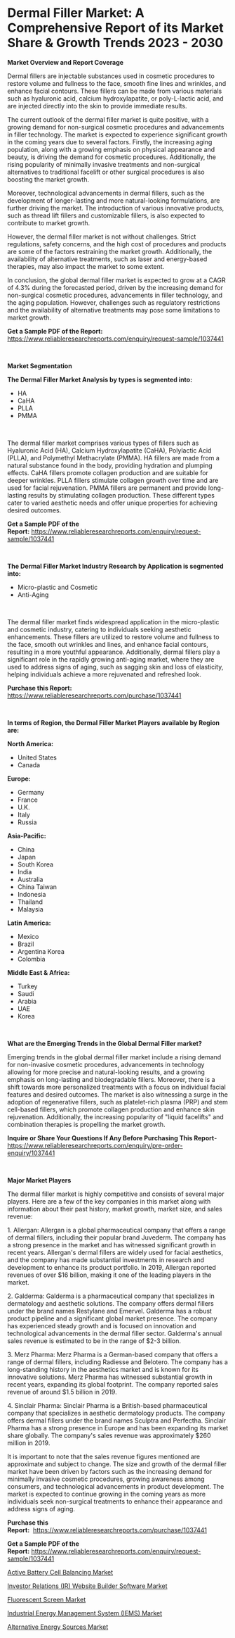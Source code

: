 <p><h1>Dermal Filler Market: A Comprehensive Report of its Market Share & Growth Trends 2023 - 2030</h1></p><p><strong>Market Overview and Report Coverage</strong></p>
<p><p>Dermal fillers are injectable substances used in cosmetic procedures to restore volume and fullness to the face, smooth fine lines and wrinkles, and enhance facial contours. These fillers can be made from various materials such as hyaluronic acid, calcium hydroxylapatite, or poly-L-lactic acid, and are injected directly into the skin to provide immediate results.</p><p>The current outlook of the dermal filler market is quite positive, with a growing demand for non-surgical cosmetic procedures and advancements in filler technology. The market is expected to experience significant growth in the coming years due to several factors. Firstly, the increasing aging population, along with a growing emphasis on physical appearance and beauty, is driving the demand for cosmetic procedures. Additionally, the rising popularity of minimally invasive treatments and non-surgical alternatives to traditional facelift or other surgical procedures is also boosting the market growth.</p><p>Moreover, technological advancements in dermal fillers, such as the development of longer-lasting and more natural-looking formulations, are further driving the market. The introduction of various innovative products, such as thread lift fillers and customizable fillers, is also expected to contribute to market growth.</p><p>However, the dermal filler market is not without challenges. Strict regulations, safety concerns, and the high cost of procedures and products are some of the factors restraining the market growth. Additionally, the availability of alternative treatments, such as laser and energy-based therapies, may also impact the market to some extent.</p><p>In conclusion, the global dermal filler market is expected to grow at a CAGR of 4.3% during the forecasted period, driven by the increasing demand for non-surgical cosmetic procedures, advancements in filler technology, and the aging population. However, challenges such as regulatory restrictions and the availability of alternative treatments may pose some limitations to market growth.</p></p>
<p><strong>Get a Sample PDF of the Report:</strong> <a href="https://www.reliableresearchreports.com/enquiry/request-sample/1037441">https://www.reliableresearchreports.com/enquiry/request-sample/1037441</a></p>
<p>&nbsp;</p>
<p><strong>Market Segmentation</strong></p>
<p><strong>The Dermal Filler Market Analysis by types is segmented into:</strong></p>
<p><ul><li>HA</li><li>CaHA</li><li>PLLA</li><li>PMMA</li></ul></p>
<p>&nbsp;</p>
<p><p>The dermal filler market comprises various types of fillers such as Hyaluronic Acid (HA), Calcium Hydroxylapatite (CaHA), Polylactic Acid (PLLA), and Polymethyl Methacrylate (PMMA). HA fillers are made from a natural substance found in the body, providing hydration and plumping effects. CaHA fillers promote collagen production and are suitable for deeper wrinkles. PLLA fillers stimulate collagen growth over time and are used for facial rejuvenation. PMMA fillers are permanent and provide long-lasting results by stimulating collagen production. These different types cater to varied aesthetic needs and offer unique properties for achieving desired outcomes.</p></p>
<p><strong>Get a Sample PDF of the Report:</strong>&nbsp;<a href="https://www.reliableresearchreports.com/enquiry/request-sample/1037441">https://www.reliableresearchreports.com/enquiry/request-sample/1037441</a></p>
<p>&nbsp;</p>
<p><strong>The Dermal Filler Market Industry Research by Application is segmented into:</strong></p>
<p><ul><li>Micro-plastic and Cosmetic</li><li>Anti-Aging</li></ul></p>
<p>&nbsp;</p>
<p><p>The dermal filler market finds widespread application in the micro-plastic and cosmetic industry, catering to individuals seeking aesthetic enhancements. These fillers are utilized to restore volume and fullness to the face, smooth out wrinkles and lines, and enhance facial contours, resulting in a more youthful appearance. Additionally, dermal fillers play a significant role in the rapidly growing anti-aging market, where they are used to address signs of aging, such as sagging skin and loss of elasticity, helping individuals achieve a more rejuvenated and refreshed look.</p></p>
<p><strong>Purchase this Report:</strong>&nbsp; <a href="https://www.reliableresearchreports.com/purchase/1037441">https://www.reliableresearchreports.com/purchase/1037441</a></p>
<p>&nbsp;</p>
<p><strong>In terms of Region, the Dermal Filler Market Players available by Region are:</strong></p>
<p>
    <p> <strong> North America: </strong>
        <ul>
            <li>United States</li>
            <li>Canada</li>
        </ul>
        </p> 
    <p> <strong> Europe: </strong>
        <ul>
            <li>Germany</li>
            <li>France</li>
            <li>U.K.</li>
            <li>Italy</li>
            <li>Russia</li>
        </ul>
        </p> 
    <p> <strong> Asia-Pacific: </strong>
        <ul>
            <li>China</li>
            <li>Japan</li>
            <li>South Korea</li>
            <li>India</li>
            <li>Australia</li>
            <li>China Taiwan</li>
            <li>Indonesia</li>
            <li>Thailand</li>
            <li>Malaysia</li>
        </ul>
        </p> 
    <p> <strong> Latin America: </strong>
        <ul>
            <li>Mexico</li>
            <li>Brazil</li>
            <li>Argentina Korea</li>
            <li>Colombia</li>
        </ul>
        </p> 
    <p> <strong> Middle East & Africa: </strong>
        <ul>
            <li>Turkey</li>
            <li>Saudi</li>
            <li>Arabia</li>
            <li>UAE</li>
            <li>Korea</li>
        </ul>
    </p>
    </p>
<p>&nbsp;</p>
<p><strong>What are the Emerging Trends in the Global Dermal Filler market?</strong></p>
<p><p>Emerging trends in the global dermal filler market include a rising demand for non-invasive cosmetic procedures, advancements in technology allowing for more precise and natural-looking results, and a growing emphasis on long-lasting and biodegradable fillers. Moreover, there is a shift towards more personalized treatments with a focus on individual facial features and desired outcomes. The market is also witnessing a surge in the adoption of regenerative fillers, such as platelet-rich plasma (PRP) and stem cell-based fillers, which promote collagen production and enhance skin rejuvenation. Additionally, the increasing popularity of "liquid facelifts" and combination therapies is propelling the market growth.</p></p>
<p><strong>Inquire or Share Your Questions If Any Before Purchasing This Report</strong>- <a href="https://www.reliableresearchreports.com/enquiry/pre-order-enquiry/1037441">https://www.reliableresearchreports.com/enquiry/pre-order-enquiry/1037441</a></p>
<p>&nbsp;</p>
<p><strong>Major Market Players</strong></p>
<p><p>The dermal filler market is highly competitive and consists of several major players. Here are a few of the key companies in this market along with information about their past history, market growth, market size, and sales revenue:</p><p>1. Allergan: Allergan is a global pharmaceutical company that offers a range of dermal fillers, including their popular brand Juvederm. The company has a strong presence in the market and has witnessed significant growth in recent years. Allergan's dermal fillers are widely used for facial aesthetics, and the company has made substantial investments in research and development to enhance its product portfolio. In 2019, Allergan reported revenues of over $16 billion, making it one of the leading players in the market.</p><p>2. Galderma: Galderma is a pharmaceutical company that specializes in dermatology and aesthetic solutions. The company offers dermal fillers under the brand names Restylane and Emervel. Galderma has a robust product pipeline and a significant global market presence. The company has experienced steady growth and is focused on innovation and technological advancements in the dermal filler sector. Galderma's annual sales revenue is estimated to be in the range of $2-3 billion.</p><p>3. Merz Pharma: Merz Pharma is a German-based company that offers a range of dermal fillers, including Radiesse and Belotero. The company has a long-standing history in the aesthetics market and is known for its innovative solutions. Merz Pharma has witnessed substantial growth in recent years, expanding its global footprint. The company reported sales revenue of around $1.5 billion in 2019.</p><p>4. Sinclair Pharma: Sinclair Pharma is a British-based pharmaceutical company that specializes in aesthetic dermatology products. The company offers dermal fillers under the brand names Sculptra and Perfectha. Sinclair Pharma has a strong presence in Europe and has been expanding its market share globally. The company's sales revenue was approximately $260 million in 2019.</p><p>It is important to note that the sales revenue figures mentioned are approximate and subject to change. The size and growth of the dermal filler market have been driven by factors such as the increasing demand for minimally invasive cosmetic procedures, growing awareness among consumers, and technological advancements in product development. The market is expected to continue growing in the coming years as more individuals seek non-surgical treatments to enhance their appearance and address signs of aging.</p></p>
<p><strong>Purchase this Report:</strong>&nbsp;&nbsp;<a href="https://www.reliableresearchreports.com/purchase/1037441">https://www.reliableresearchreports.com/purchase/1037441</a></p>
<p></p>
<p><strong>Get a Sample PDF of the Report:</strong>&nbsp;<a href="https://www.reliableresearchreports.com/enquiry/request-sample/1037441">https://www.reliableresearchreports.com/enquiry/request-sample/1037441</a></p>
<p><p><a href="https://www.linkedin.com/pulse/active-battery-cell-balancing-market-research-report-provides-ffgve/">Active Battery Cell Balancing Market</a></p><p><a href="https://www.reportprime.com/investor-relations-ir-website-builder-software-r11647">Investor Relations (IR) Website Builder Software Market</a></p><p><a href="https://medium.com/@moribenton733320/fluorescent-screen-market-size-growth-forecast-2023-2030-83dc67d38a70">Fluorescent Screen Market</a></p><p><a href="https://www.reportprime.com/industrial-energy-management-system-iems-r11650">Industrial Energy Management System (IEMS) Market</a></p><p><a href="https://www.linkedin.com/pulse/alternative-energy-sources-market-size-2023-2030-global-industrial-ujswe/">Alternative Energy Sources Market</a></p></p>